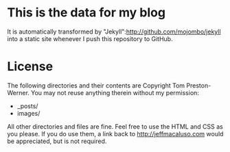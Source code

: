 # This is the data for my blog

It is automatically transformed by "Jekyll":http://github.com/mojombo/jekyll into a static site whenever I push this repository to GitHub.

# License

The following directories and their contents are Copyright Tom Preston-Werner. You may not reuse anything therein without my permission:

* _posts/
* images/

All other directories and files are fine. Feel free to use the HTML and CSS as you please. If you do use them, a link back to http://jeffmacaluso.com would be appreciated, but is not required.